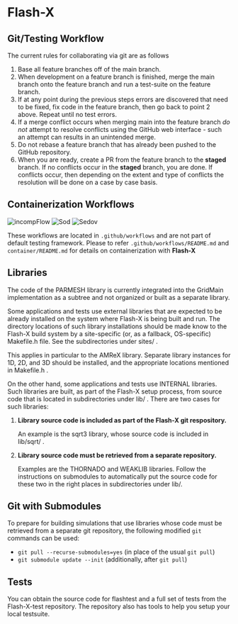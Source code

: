 # Flash-X

## Git/Testing Workflow

The current rules for collaborating via git are as follows

1.  Base all feature branches off of the main branch.
2.  When development on a feature branch is finished, merge the main branch onto the feature branch and run a test-suite on the feature branch.
3.  If at any point during the previous steps errors are discovered that need to
    be fixed, fix code in the feature branch, then go back to point 2 above. Repeat until no test errors.
4. If a merge conflict occurs when merging main into the feature branch _do not_ attempt to resolve conflicts using the  GitHub web interface - such an attempt can results in an unintended merge.
5.  Do not rebase a feature branch that has already been pushed to the GitHub
    repository.
6.  When you are ready, create a PR from the feature branch to the **staged** branch. If no conflicts occur in the **staged** branch, you are done. If conflicts occur, then depending on the extent and type of conflicts the resolution will be done on a case by case basis.

## Containerization Workflows

![incompFlow](https://github.com/Flash-X/Flash-X/workflows/incompFlow/badge.svg)
![Sod](https://github.com/Flash-X/Flash-X/workflows/Sod/badge.svg)
![Sedov](https://github.com/Flash-X/Flash-X/workflows/Sedov/badge.svg)

These workflows are located in `.github/workflows` and are not part of default testing framework. Please to refer `.github/workflows/README.md` and `container/README.md` for details on containerization with **Flash-X**

## Libraries

The code of the PARMESH library is currently integrated into the GridMain implementation as a
subtree and not organized or built as a separate library.

Some applications and tests use external libraries that are expected to be already installed on the
system where Flash-X is being built and run. The directory locations of such library installations
should be made know to the Flash-X build system by a site-specific (or, as a fallback, OS-specific)
Makefile.h file. See the subdirectories under sites/ .

This applies in particular to the AMReX library. Separate library instances for 1D, 2D, and 3D
should be installed, and the appropriate locations mentioned in Makefile.h .

On the other hand, some applications and tests use INTERNAL libraries. Such libraries are built, as part of the Flash-X setup process, from source code that is located in subdirectories under lib/ . There are two cases for such libraries:

1. **Library source code is included as part of the Flash-X git respository.**

   An example is the sqrt3 library, whose source code is included in lib/sqrt/ .

2. **Library source code must be retrieved from a separate repository.**

   Examples are the THORNADO and WEAKLIB libraries.
   Follow the instructions on submodules to automatically put the source code for these two
   in the right places in subdirectories under lib/.
   
## Git with Submodules

To prepare for building simulations that use libraries whose code must be retrieved
from a separate git repository, the following modified `git` commands can be used:

- `git pull --recurse-submodules=yes` (in place of the usual `git pull`)
- `git submodule update --init` (additionally, after `git pull`)

## Tests 
You can obtain the source code for flashtest and a full set of tests from the 
Flash-X-test repository. The repository also has tools to help you setup your local testsuite.

